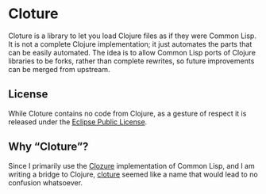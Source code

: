 # Cloture

Cloture is a library to let you load Clojure files as if they were Common Lisp. It is not a complete Clojure implementation; it just  automates the parts that can be easily automated. The idea is to allow Common Lisp ports of Clojure libraries to be forks, rather than complete rewrites, so future improvements can be merged from upstream.

## License

While Cloture contains no code from Clojure, as a gesture of respect it is released under the [Eclipse Public License][EPL].

## Why “Cloture”?

Since I primarily use the [Clozure][] implementation of Common Lisp, and I am writing a bridge to Clojure, [cloture][] seemed like a name that would lead to no confusion whatsoever.

[Clozure]: https://ccl.clozure.com/docs/ccl.html
[cloture]: https://en.wikipedia.org/wiki/Cloture
[EPL]: https://opensource.org/licenses/EPL-1.0
